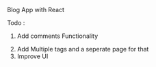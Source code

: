 Blog App with React

Todo :

1. Add comments Functionality

2) Add Multiple tags and a seperate page for that
3) Improve UI
